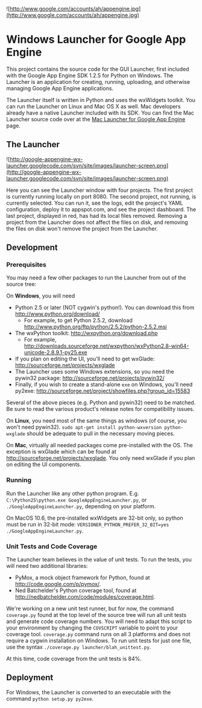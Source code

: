 ![http://www.google.com/accounts/ah/appengine.jpg](http://www.google.com/accounts/ah/appengine.jpg)

# Windows Launcher for Google App Engine #

This project contains the source code for the GUI Launcher, first included with the Google App Engine SDK 1.2.5 for Python on Windows.  The Launcher is an application for creating, running, uploading, and otherwise managing Google App Engine applications.

The Launcher itself is written in Python and uses the wxWidgets toolkit.  You can run the Launcher on Linux and Mac OS X as well.  Mac developers already have a native Launcher included with its SDK.  You can find the Mac Launcher source code over at the [Mac Launcher for Google App Engine](http://code.google.com/p/google-appengine-mac-launcher) page.

## The Launcher ##

![http://google-appengine-wx-launcher.googlecode.com/svn/site/images/launcher-screen.png](http://google-appengine-wx-launcher.googlecode.com/svn/site/images/launcher-screen.png)

Here you can see the Launcher window with four projects.  The first project is currently running locally on port 8080.  The second project, not running, is currently selected.  You can run it, see the logs, edit the project's YAML configuration, deploy it to appspot.com, and see the project dashboard.  The last project, displayed in red, has had its local files removed.  Removing a project from the Launcher does not affect the files on disk, and removing the files on disk won't remove the project from the Launcher.

## Development ##

### Prerequisites ###

You may need a  few other packages to run the Launcher from out of the source tree:

On **Windows**, you will need
  * Python 2.5 or later (NOT cygwin's python!).  You can download this from http://www.python.org/download/
    * For example, to get Python 2.5.2, download http://www.python.org/ftp/python/2.5.2/python-2.5.2.msi
  * The wxPython toolkit: http://wxpython.org/download.php
    * For example, http://downloads.sourceforge.net/wxpython/wxPython2.8-win64-unicode-2.8.9.1-py25.exe
  * If you plan on editing the UI, you'll need to get wxGlade: http://sourceforge.net/projects/wxglade
  * The Launcher uses some Windows extensions, so you need the pywin32 package: http://sourceforge.net/projects/pywin32/
  * Finally, if you wish to create a stand-alone `exe` on Windows, you'll need py2exe: http://sourceforge.net/project/showfiles.php?group_id=15583

Several of the above pieces (e.g. Python and pywin32) need to be matched.  Be sure to read the various product's release notes for compatibility issues.


On **Linux**, you need most of the same things as windows (of course, you won't need pywin32).  `sudo apt-get install python-wxversion python-wxglade` should be adequate to pull in the necessary moving pieces.

On **Mac**, virtually all needed packages come pre-installed with the OS.  The exception is wxGlade which can be found at http://sourceforge.net/projects/wxglade.    You only need wxGlade if you plan on editing the UI components.

### Running ###

Run the Launcher like any other python program.  E.g. `C:\Python25\python.exe GoogleAppEngineLauncher.py`, or `./GoogleAppEngineLauncher.py`, depending on your platform.

On MacOS 10.6, the pre-installed wxWidgets are 32-bit only, so python must be run in 32-bit mode: `VERSIONER_PYTHON_PREFER_32_BIT=yes ./GoogleAppEngineLauncher.py`.

### Unit Tests and Code Coverage ###

The Launcher team believes in the value of unit tests.  To run the tests, you will need two additional libraries:
  * PyMox, a mock object framework for Python, found at http://code.google.com/p/pymox/.
  * Ned Batchelder's Python coverage tool, found at http://nedbatchelder.com/code/modules/coverage.html.

We're working on a new unit test runner, but for now, the command `coverage.py` found at the top level of the source tree will run all unit tests and generate code coverage numbers. You will need to adapt this script to your environment by changing the `COVSCRIPT` variable to point to your coverage tool.  `coverage.py` command runs on all 3 platforms and does not require a cygwin installation on Windows. To run unit tests for just one file, use the syntax `./coverage.py launcher/blah_unittest.py`.

At this time, code coverage from the unit tests is 84%.

## Deployment ##

For Windows, the Launcher is converted to an executable with the command `python setup.py py2exe`.


